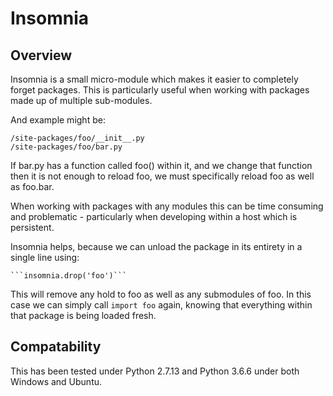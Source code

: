 # Insomnia

## Overview
Insomnia is a small micro-module which makes it easier to completely
forget packages. This is particularly useful when working with packages
made up of multiple sub-modules.

And example might be:

    /site-packages/foo/__init__.py
    /site-packages/foo/bar.py

If bar.py has a function called foo() within it, and we change that
function then it is not enough to reload foo, we must specifically
reload foo as well as foo.bar. 

When working with packages with any modules this can be time consuming
and problematic - particularly when developing within a host which is
persistent.

Insomnia helps, because we can unload the package in its entirety in 
a single line using:

    ```insomnia.drop('foo')```

This will remove any hold to foo as well as any submodules of foo. In this 
case we can simply call ```import foo``` again, knowing that everything
within that package is being loaded fresh.

## Compatability

This has been tested under Python 2.7.13 and Python 3.6.6 under both Windows and Ubuntu.
